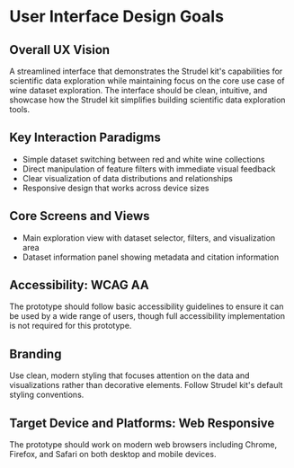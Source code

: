 # User Interface Design Goals

## Overall UX Vision

A streamlined interface that demonstrates the Strudel kit's capabilities for scientific data exploration while maintaining focus on the core use case of wine dataset exploration. The interface should be clean, intuitive, and showcase how the Strudel kit simplifies building scientific data exploration tools.

## Key Interaction Paradigms

- Simple dataset switching between red and white wine collections
- Direct manipulation of feature filters with immediate visual feedback
- Clear visualization of data distributions and relationships
- Responsive design that works across device sizes

## Core Screens and Views

- Main exploration view with dataset selector, filters, and visualization area
- Dataset information panel showing metadata and citation information

## Accessibility: WCAG AA

The prototype should follow basic accessibility guidelines to ensure it can be used by a wide range of users, though full accessibility implementation is not required for this prototype.

## Branding

Use clean, modern styling that focuses attention on the data and visualizations rather than decorative elements. Follow Strudel kit's default styling conventions.

## Target Device and Platforms: Web Responsive

The prototype should work on modern web browsers including Chrome, Firefox, and Safari on both desktop and mobile devices.
